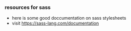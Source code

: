 ### resources for sass

- here is some good doccumentation on sass stylesheets
- visit https://sass-lang.com/documentation
